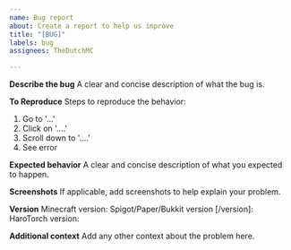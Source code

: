 ```yaml
---
name: Bug report
about: Create a report to help us improve
title: "[BUG]"
labels: bug
assignees: TheDutchMC

---
```


**Describe the bug**
A clear and concise description of what the bug is.

**To Reproduce**
Steps to reproduce the behavior:
1. Go to '...'
2. Click on '....'
3. Scroll down to '....'
4. See error

**Expected behavior**
A clear and concise description of what you expected to happen.

**Screenshots**
If applicable, add screenshots to help explain your problem.

**Version**
Minecraft version:
Spigot/Paper/Bukkit version [/version]:
HaroTorch version:

**Additional context**
Add any other context about the problem here.
